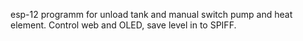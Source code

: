 esp-12 programm for unload tank and manual switch pump and heat element. Control web and OLED, save level in to SPIFF.
